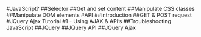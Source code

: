 #JavaScript?
##Selector
##Get and set content
##Manipulate CSS classes
##Manipulate DOM elements
#API
##Introduction
##GET & POST request
#JQuery Ajax Tutorial #1 - Using AJAX & API’s
##Troubleshooting JavaScript
##JQuery
##JQuery API
##JQuery Ajax
